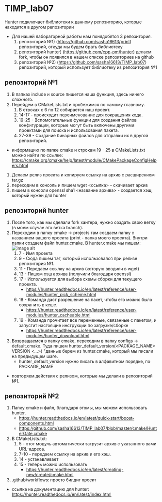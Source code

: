 # TIMP_lab07

Hunter подключает библиотеки к данному репозиторию, которые находится в другом репозитории

* Для нашей лабораторной работы нам понядобятся 3 репозитория.
    1. репозиторий №1) (https://github.com/sasha16613/print) репозиторий, откуда мы будем брать библиотеку
    2. репозиторий hunter) (https://github.com/cpp-pm/hunter) делаем fork, чтобы он появился в нашем списке репозиториев на github
    3. репозиторий №2) (https://github.com/sasha16613/TIMP_lab07) репозиторий, который использует библиотеку из репозитория №1

## репозиторий №1
1. В папках include и source пишется наша функция, здесь ничего сложного.
2. Перейдем в CMakeLists.txt и пробежимся по самому главному.
    1. В строках с 6 по 12 собирается наш проект.
    2. 14-17 - происходит переименование для сокращения кода.
    3. 19-25 - Вспомогательные функции для создания файлов конфигурации, которые могут быть включены другими 
    проектами для поиска и использования пакета.
    5. 27-39 - Создание бинарных файлов для отправки их в другой репозиторий.
* информацию по папке cmake и строкам 19 - 25 в CMakeLists.txt можно найти по ссылке: 
https://cmake.org/cmake/help/latest/module/CMakePackageConfigHelpers.html

1. Делаем релиз проекта и копируем ссылку на архив с расширением tar.gz
2. переходим в консоль и пишем wget <ссылка> - скачивает архив
3. пишем в консоли openssl sha1 <название архива> - создается хэш, который нужен для hunter

## репозиторий hunter
1. После того, как мы сделали fork хантера, нужно создать свою ветку (в моем случае это ветка branch).
2. Переходим в папку cmake -> projects там создаем папку с названием вашего проекта (print - папка моего проекта). 
Внутри папки создаем файл hunter.cmake.
В hunter.cmake мы пишем:
![image alt](https://github.com/sasha16613/images/blob/main/Безымянный%20(2).png)
    1. 7 - Имя проекта
    2. 9 - Сюда пишем тэг, который использовался при релизе репозитория №1.
    3. 11 - Передаем ссылку на архив (которую вводили в wget)
    4. 13 - Пишем хэш архива (получили благодаря openssl)
    5. 17 - Используется для выбора схемы сборки для текущего проекта. 
        * https://hunter.readthedocs.io/en/latest/reference/user-modules/hunter_pick_scheme.html
    6. 18 - Команда даст разрешение на пакет, чтобы его можно было сохранить в кеше. 
        * https://hunter.readthedocs.io/en/latest/reference/user-modules/hunter_cacheable.html
    7. 19 - Команда прочитает все переменные, связанные с пакетом, и запустит настоящие инструкции по загрузке/сборке
        * https://hunter.readthedocs.io/en/latest/reference/user-modules/hunter_download.html
3. Возвращаемся в папку cmake, переходим в папку configs -> default.cmake. Туда пишем hunter_default_version(<PACKAGE_NAME> VERSION <...>) 
"данные берем из hunter.cmake, который мы писали на предыдущем шаге.
    * hunter_default_version нужно писать в алфавитном порядке, по PACKAGE_NAME

* повторяем действия с релизом, которые мы делали в репозиторий №1.

## репозиторий №2
1. Папку cmake и файл, благодаря этомы, мы можем использовать hunter.
    * https://hunter.readthedocs.io/en/latest/quick-start/boost-components.html
    * https://github.com/sasha16613/TIMP_lab07/blob/master/cmake/HunterGate.cmake
2. В CMakeLists.txt:
    1. 5 - этот модуль автоматически загрузит архив с указанного вами URL-адреса.
    2. 7-10 - передаем ссылку на архив и его хэш.
    3. 14 - устанавливает
    4. 15 - теперь можно использовать
       * https://hunter.readthedocs.io/en/latest/creating-new/create/cmake.html
3. .github/workflows: просто билдит проект

* ссылка на документацию для hunter: https://hunter.readthedocs.io/en/latest/index.html
